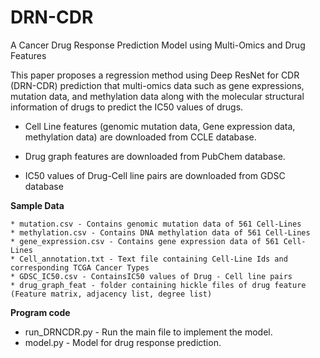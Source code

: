 # DRN-CDR
A Cancer Drug Response Prediction Model using Multi-Omics and Drug Features

This paper proposes a regression method using Deep ResNet for CDR (DRN-CDR) prediction that multi-omics data such as gene expressions, mutation data, and methylation data along with the molecular structural information of drugs to predict the IC50 values of drugs. 

- Cell Line features (genomic mutation data, Gene expression data, methylation data) are downloaded from CCLE database.

- Drug graph features are downloaded from PubChem database.

- IC50 values of Drug-Cell line pairs are downloaded from GDSC database


**Sample Data**

	* mutation.csv - Contains genomic mutation data of 561 Cell-Lines
	* methylation.csv - Contains DNA methylation data of 561 Cell-Lines 
	* gene_expression.csv - Contains gene expression data of 561 Cell-Lines
	* Cell_annotation.txt - Text file containing Cell-Line Ids and corresponding TCGA Cancer Types
	* GDSC_IC50.csv - ContainsIC50 values of Drug - Cell line pairs 
	* drug_graph_feat - folder containing hickle files of drug feature (Feature matrix, adjacency list, degree list)

**Program code**

 * run_DRNCDR.py - Run the main file to implement the model.
 * model.py - Model for drug response prediction.
